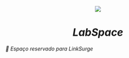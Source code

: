 <div align="center" > <img src="https://img.icons8.com/external-flat-land-kalash/64/000000/external-earth-education-and-science-flat-land-kalash-2.png"/>
 <h1 align="center", color='red' ><i><strong>LabSpace</b></strong></h1></div>
 
:link: Espaço reservado para LinkSurge
